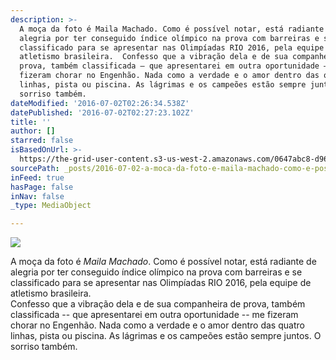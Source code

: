 ```yaml
---
description: >-
  A moça da foto é Maila Machado. Como é possível notar, está radiante de
  alegria por ter conseguido índice olímpico na prova com barreiras e se
  classificado para se apresentar nas Olimpíadas RIO 2016, pela equipe de
  atletismo brasileira.  Confesso que a vibração dela e de sua companheira de
  prova, também classificada – que apresentarei em outra oportunidade – me
  fizeram chorar no Engenhão. Nada como a verdade e o amor dentro das quatro
  linhas, pista ou piscina. As lágrimas e os campeões estão sempre juntos. O
  sorriso também.
dateModified: '2016-07-02T02:26:34.538Z'
datePublished: '2016-07-02T02:27:23.102Z'
title: ''
author: []
starred: false
isBasedOnUrl: >-
  https://the-grid-user-content.s3-us-west-2.amazonaws.com/0647abc8-d962-444c-b9d6-f882d719e800.jpg
sourcePath: _posts/2016-07-02-a-moca-da-foto-e-maila-machado-como-e-possivel-notar-esta.md
inFeed: true
hasPage: false
inNav: false
_type: MediaObject

---
```

![](https://the-grid-user-content.s3-us-west-2.amazonaws.com/0647abc8-d962-444c-b9d6-f882d719e800.jpg)

A moça da foto é _Maila Machado_. Como é possível notar, está radiante de alegria por ter conseguido índice olímpico na prova com barreiras e se classificado para se apresentar nas Olimpíadas RIO 2016, pela equipe de atletismo brasileira.  
Confesso que a vibração dela e de sua companheira de prova, também classificada -- que apresentarei em outra oportunidade -- me fizeram chorar no Engenhão. Nada como a verdade e o amor dentro das quatro linhas, pista ou piscina. As lágrimas e os campeões estão sempre juntos. O sorriso também.